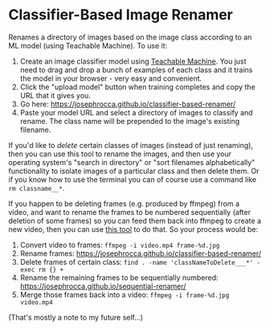 # Classifier-Based Image Renamer
Renames a directory of images based on the image class according to an ML model (using Teachable Machine). To use it:

1. Create an image classifier model using [Teachable Machine](https://teachablemachine.withgoogle.com/). You just need to drag and drop a bunch of examples of each class and it trains the model in your browser - very easy and convenient.
2. Click the "upload model" button when training completes and copy the URL that it gives you.
3. Go here: https://josephrocca.github.io/classifier-based-renamer/
4. Paste your model URL and select a directory of images to classify and rename. The class name will be prepended to the image's existing filename.

If you'd like to *delete* certain classes of images (instead of just renaming), then you can use this tool to rename the images, and then use your operating system's "search in directory" or "sort filenames alphabetically" functionality to isolate images of a particular class and then delete them. Or if you know how to use the terminal you can of course use a command like `rm classname__*`.

If you happen to be deleting frames (e.g. produced by ffmpeg) from a video, and want to rename the frames to be numbered sequentially (after deletion of some frames) so you can feed them back into ffmpeg to create a new video, then you can use [this tool](https://github.com/josephrocca/sequential-renamer) to do that. So your process would be:

1. Convert video to frames: `ffmpeg -i video.mp4 frame-%d.jpg`
2. Rename frames: https://josephrocca.github.io/classifier-based-renamer/
3. Delete frames of certain class: `find . -name 'classNameToDelete___*' -exec rm {} +`
4. Rename the remaining frames to be sequentially numbered: https://josephrocca.github.io/sequential-renamer/
5. Merge those frames back into a video: `ffmpeg -i frame-%d.jpg video.mp4`

(That's mostly a note to my future self...)
